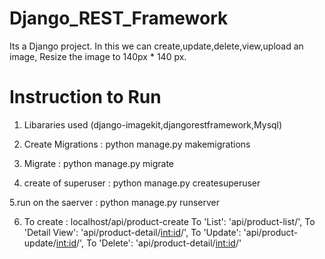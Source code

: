# Django_REST_Framework
Its a Django project. In this we can create,update,delete,view,upload an image, Resize the image to 140px * 140 px.
#
#
# Instruction to Run
1. Libararies used (django-imagekit,djangorestframework,Mysql)

2. Create Migrations : python manage.py makemigrations

3. Migrate : python manage.py migrate

4. create of superuser : python manage.py createsuperuser 

5.run on the saerver : python manage.py runserver 

6. To create : localhost/api/product-create
   To 'List': 'api/product-list/',
   To  'Detail View': 'api/product-detail/<int:id>/',
   To  'Update': 'api/product-update/<int:id>/',
   To  'Delete': 'api/product-detail/<int:id>/'
